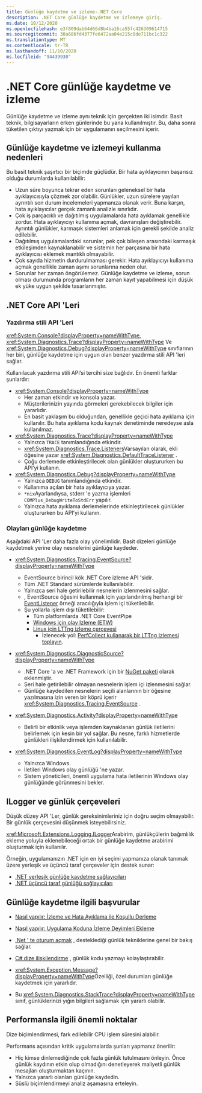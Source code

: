 ```yaml
---
title: Günlüğe kaydetme ve izleme-.NET Core
description: .NET Core günlüğe kaydetme ve izlemeye giriş.
ms.date: 10/12/2020
ms.openlocfilehash: e3f809dab64d66d8b4ba16ca55fc426309614715
ms.sourcegitcommit: 30a686fd4377fe6472aa04e215c0de711bc1c322
ms.translationtype: MT
ms.contentlocale: tr-TR
ms.lasthandoff: 11/10/2020
ms.locfileid: "94439930"
---
```

# <a name="net-core-logging-and-tracing"></a>.NET Core günlüğe kaydetme ve izleme

Günlüğe kaydetme ve izleme aynı teknik için gerçekten iki isimdir. Basit teknik, bilgisayarların erken günlerinde bu yana kullanılmıştır. Bu, daha sonra tüketilen çıktıyı yazmak için bir uygulamanın seçilmesini içerir.

## <a name="reasons-to-use-logging-and-tracing"></a>Günlüğe kaydetme ve izlemeyi kullanma nedenleri

Bu basit teknik şaşırtıcı bir biçimde güçlüdür. Bir hata ayıklayıcının başarısız olduğu durumlarda kullanılabilir:

- Uzun süre boyunca tekrar eden sorunları geleneksel bir hata ayıklayıcısıyla çözmek zor olabilir. Günlükler, uzun sürelere yayılan ayrıntılı son durum incelemeleri yapmanıza olanak verir. Buna karşın, hata ayıklayıcılar gerçek zamanlı analizle sınırlıdır.
- Çok iş parçacıklı ve dağıtılmış uygulamalarda hata ayıklamak genellikle zordur.  Hata ayıklayıcıyı kullanıma açmak, davranışları değiştirebilir. Ayrıntılı günlükler, karmaşık sistemleri anlamak için gerekli şekilde analiz edilebilir.
- Dağıtılmış uygulamalardaki sorunlar, pek çok bileşen arasındaki karmaşık etkileşimden kaynaklanabilir ve sistemin her parçasına bir hata ayıklayıcısı eklemek mantıklı olmayabilir.
- Çok sayıda hizmetin durdurulmaması gerekir. Hata ayıklayıcıyı kullanıma açmak genellikle zaman aşımı sorunlarına neden olur.
- Sorunlar her zaman öngörülemez. Günlüğe kaydetme ve izleme, sorun olması durumunda programların her zaman kayıt yapabilmesi için düşük ek yüke uygun şekilde tasarlanmıştır.

## <a name="net-core-apis"></a>.NET Core API 'Leri

### <a name="print-style-apis"></a>Yazdırma stili API 'Leri

<xref:System.Console?displayProperty=nameWithType>, <xref:System.Diagnostics.Trace?displayProperty=nameWithType> Ve <xref:System.Diagnostics.Debug?displayProperty=nameWithType> sınıflarının her biri, günlüğe kaydetme için uygun olan benzer yazdırma stili API 'leri sağlar.

Kullanılacak yazdırma stili API’si tercihi size bağlıdır. En önemli farklar şunlardır:

- <xref:System.Console?displayProperty=nameWithType>
  - Her zaman etkindir ve konsola yazar.
  - Müşterilerinizin yayında görmeleri gerekebilecek bilgiler için yararlıdır.
  - En basit yaklaşım bu olduğundan, genellikle geçici hata ayıklama için kullanılır. Bu hata ayıklama kodu kaynak denetiminde neredeyse asla kullanılmaz.
- <xref:System.Diagnostics.Trace?displayProperty=nameWithType>
  - Yalnızca `TRACE` tanımlandığında etkindir.
  - <xref:System.Diagnostics.Trace.Listeners>Varsayılan olarak, ekli öğesine yazar <xref:System.Diagnostics.DefaultTraceListener> .
  - Çoğu derlemede etkinleştirilecek olan günlükler oluştururken bu API’yi kullanın.
- <xref:System.Diagnostics.Debug?displayProperty=nameWithType>
  - Yalnızca `DEBUG` tanımlandığında etkindir.
  - Kullanıma açılan bir hata ayıklayıcıya yazar.
  - `*nix`Ayarlandıysa, stderr 'e yazma işlemleri `COMPlus_DebugWriteToStdErr` yapılır.
  - Yalnızca hata ayıklama derlemelerinde etkinleştirilecek günlükler oluştururken bu API’yi kullanın.

### <a name="logging-events"></a>Olayları günlüğe kaydetme

Aşağıdaki API 'Ler daha fazla olay yönelimlidir. Basit dizeleri günlüğe kaydetmek yerine olay nesnelerini günlüğe kaydeder.

- <xref:System.Diagnostics.Tracing.EventSource?displayProperty=nameWithType>
  - EventSource birincil kök .NET Core izleme API 'sidir.
  - Tüm .NET Standard sürümlerde kullanılabilir.
  - Yalnızca seri hale getirilebilir nesnelerin izlenmesini sağlar.
  - , EventSource öğesini kullanmak için yapılandırılmış herhangi bir [EventListener](xref:System.Diagnostics.Tracing.EventListener) örneği aracılığıyla işlem içi tüketilebilir.
  - Şu yollarla işlem dışı tüketilebilir:
    - Tüm platformlarda .NET Core EventPipe
    - [Windows için olay Izleme (ETW)](/windows/win32/etw/event-tracing-portal)
    - [Linux için LTTng izleme çerçevesi](https://lttng.org/)
      - İzlenecek yol: [PerfCollect kullanarak bir LTTng Izlemesi toplayın](trace-perfcollect-lttng.md).

- <xref:System.Diagnostics.DiagnosticSource?displayProperty=nameWithType>
  - .NET Core 'a ve .NET Framework için bir [NuGet paketi](https://www.nuget.org/packages/System.Diagnostics.DiagnosticSource) olarak eklenmiştir.
  - Seri hale getirilebilir olmayan nesnelerin işlem içi izlenmesini sağlar.
  - Günlüğe kaydedilen nesnelerin seçili alanlarının bir öğesine yazılmasına izin veren bir köprü içerir <xref:System.Diagnostics.Tracing.EventSource> .

- <xref:System.Diagnostics.Activity?displayProperty=nameWithType>
  - Belirli bir etkinlik veya işlemden kaynaklanan günlük iletilerini belirlemek için kesin bir yol sağlar. Bu nesne, farklı hizmetlerde günlükleri ilişkilendirmek için kullanılabilir.

- <xref:System.Diagnostics.EventLog?displayProperty=nameWithType>
  - Yalnızca Windows.
  - İletileri Windows olay günlüğü 'ne yazar.
  - Sistem yöneticileri, önemli uygulama hata iletilerinin Windows olay günlüğünde görünmesini bekler.

## <a name="ilogger-and-logging-frameworks"></a>ILogger ve günlük çerçeveleri

Düşük düzey API 'Ler, günlük gereksinimleriniz için doğru seçim olmayabilir. Bir günlük çerçevesini düşünmek isteyebilirsiniz.

<xref:Microsoft.Extensions.Logging.ILogger>Arabirim, günlükçülerin bağımlılık ekleme yoluyla eklenebileceği ortak bir günlüğe kaydetme arabirimi oluşturmak için kullanılır.

Örneğin, uygulamanızın .NET için en iyi seçimi yapmanıza olanak tanımak üzere yerleşik ve üçüncü taraf çerçeveler için destek sunar:

- [.NET yerleşik günlüğe kaydetme sağlayıcıları](../extensions/logging-providers.md#built-in-logging-providers)
- [.NET üçüncü taraf günlüğü sağlayıcıları](../extensions/logging-providers.md#third-party-logging-providers)

## <a name="logging-related-references"></a>Günlüğe kaydetme ilgili başvurular

- [Nasıl yapılır: İzleme ve Hata Ayıklama ile Koşullu Derleme](../../framework/debug-trace-profile/how-to-compile-conditionally-with-trace-and-debug.md)

- [Nasıl yapılır: Uygulama Koduna İzleme Deyimleri Ekleme](../../framework/debug-trace-profile/how-to-add-trace-statements-to-application-code.md)

- [.Net ' te oturum açmak](../extensions/logging.md) , desteklediği günlük tekniklerine genel bir bakış sağlar.

- [C# dize ilişkilendirme](../../csharp/language-reference/tokens/interpolated.md) , günlük kodu yazmayı kolaylaştırabilir.

- <xref:System.Exception.Message?displayProperty=nameWithType>Özelliği, özel durumları günlüğe kaydetmek için yararlıdır.

- Bu <xref:System.Diagnostics.StackTrace?displayProperty=nameWithType> sınıf, günlüklerinizi yığın bilgileri sağlamak için yararlı olabilir.

## <a name="performance-considerations"></a>Performansla ilgili önemli noktalar

Dize biçimlendirmesi, fark edilebilir CPU işlem süresini alabilir.

Performans açısından kritik uygulamalarda şunları yapmanız önerilir:

- Hiç kimse dinlemediğinde çok fazla günlük tutulmasını önleyin. Önce günlük kaydının etkin olup olmadığını denetleyerek maliyetli günlük mesajları oluşturmaktan kaçının.
- Yalnızca yararlı olanları günlüğe kaydedin.
- Süslü biçimlendirmeyi analiz aşamasına erteleyin.
